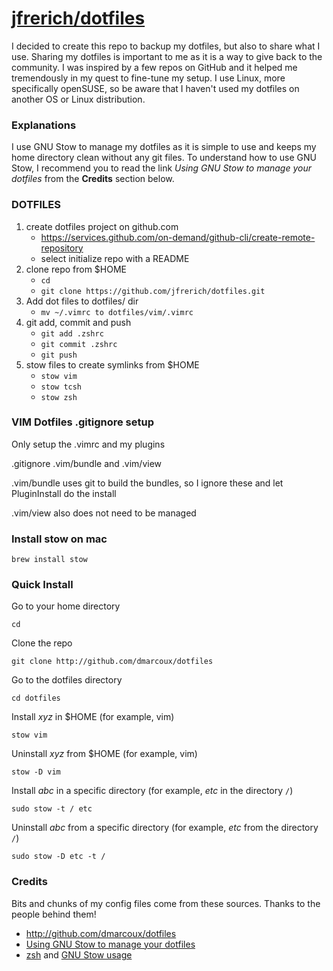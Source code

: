 # <a href="https://github.com/jfrerich/dotfiles">jfrerich/dotfiles</a>

I decided to create this repo to backup my dotfiles, but also to share what I
use. Sharing my dotfiles is important to me as it is a way to give back to the
community. I was inspired by a few repos on GitHub and it helped me tremendously
in my quest to fine-tune my setup. I use Linux, more specifically openSUSE, so
be aware that I haven't used my dotfiles on another OS or Linux distribution.

### Explanations

I use GNU Stow to manage my dotfiles as it is simple to use and keeps my home
directory clean without any git files. To understand how to use GNU Stow, I
recommend you to read the link *Using GNU Stow to manage your dotfiles* from the
**Credits** section below.

### DOTFILES 

1. create dotfiles project on github.com
    - https://services.github.com/on-demand/github-cli/create-remote-repository
    - select initialize repo with a README
2. clone repo from $HOME
    - `cd`
    - ```git clone https://github.com/jfrerich/dotfiles.git```
3. Add dot files to dotfiles/ dir
    - ```mv ~/.vimrc to dotfiles/vim/.vimrc```
4. git add, commit and push
    - ```git add .zshrc```
    - ```git commit .zshrc```
    - ```git push``` 
5. stow files to create symlinks from $HOME
    - ```stow vim```
    - ```stow tcsh```
    - ```stow zsh```
  
### VIM Dotfiles .gitignore setup

Only setup the .vimrc and my plugins 

.gitignore 
.vim/bundle and .vim/view 

.vim/bundle uses git to build the bundles, so I ignore these and let PluginInstall do the install

.vim/view also does not need to be managed

### Install stow on mac
`brew install stow`




### Quick Install

Go to your home directory

`cd`

Clone the repo

`git clone http://github.com/dmarcoux/dotfiles`

Go to the dotfiles directory

`cd dotfiles`

Install *xyz* in $HOME (for example, vim)

`stow vim`

Uninstall *xyz* from $HOME (for example, vim)

`stow -D vim`

Install *abc* in a specific directory (for example, *etc* in the directory `/`)

`sudo stow -t / etc`

Uninstall *abc* from a specific directory (for example, *etc* from the directory
`/`)

`sudo stow -D etc -t /`

### Credits

Bits and chunks of my config files come from these sources. Thanks to the people
behind them!
- http://github.com/dmarcoux/dotfiles
- [Using GNU Stow to manage your
  dotfiles](http://brandon.invergo.net/news/2012-05-26-using-gnu-stow-to-manage-your-dotfiles.html)
- [zsh](https://github.com/xero/dotfiles) and [GNU Stow
  usage](https://github.com/xero/dotfiles/issues/6)



